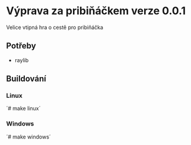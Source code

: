 # Výprava za pribiňáčkem verze 0.0.1
Velice vtipná hra o cestě pro pribiňáčka

## Potřeby
- raylib

## Buildování
### Linux
´# make linux´

### Windows
´# make windows´
